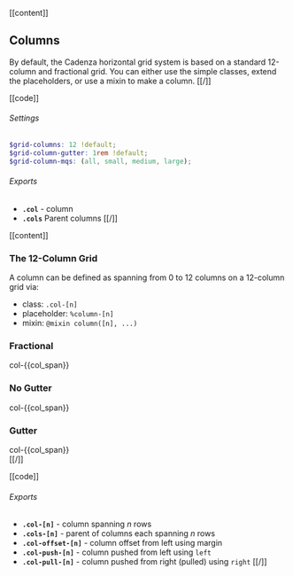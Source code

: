 
[[content]]
## Columns

By default, the Cadenza horizontal grid system is based on a standard 12-column and fractional grid. You can either use the simple classes, extend the placeholders, or use a mixin to make a column.
[[/]]

[[code]]

###### Settings
```scss
$grid-columns: 12 !default;
$grid-column-gutter: 1rem !default;
$grid-column-mqs: (all, small, medium, large);
```

###### Exports
- **`.col`** - column
- **`.cols`** <span class="label failure">Parent</span> columns
[[/]]

[[content]]
### The 12-Column Grid

A column can be defined as spanning from 0 to 12 columns on a 12-column grid via:

- class: `.col-[n]`
- placeholder: `%column-[n]`
- mixin: `@mixin column([n], ...)`

### Fractional
<div class="row-1 field text-center small" ng-repeat="col_span in [
    'full',
    'half',
    '3rd',
    '4th',
    '5th',
    '6th',
    '7th',
    '8th',
    '9th'
]">
    <div ng-repeat="col in component.util.range($index + 1)" class="border-primary col-{{col_span}}">col-{{col_span}}</div>
</div>

### No Gutter
<div class="row-1 field text-center small" ng-repeat="col_span in [12,6,4,3,2,1]">
    <div ng-repeat="col in component.util.range(12/col_span)" class="border-primary col-{{col_span}}">col-{{col_span}}</div>
</div>

### Gutter
<div class="row-1 field gutter text-center small" ng-repeat="col_span in [12,6,4,3,2,1]">
    <div ng-repeat="col in component.util.range(12/col_span)" class="border-primary col-{{col_span}}">col-{{col_span}}</div>
</div>
[[/]]

[[code]]
###### Exports
- **`.col-[n]`** - column spanning *n* rows
- **`.cols-[n]`** - parent of columns each spanning *n* rows
- **`.col-offset-[n]`** - column offset from left using margin
- **`.col-push-[n]`** - column pushed from left using `left`
- **`.col-pull-[n]`** - column pushed from right (pulled) using `right`
[[/]]